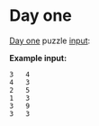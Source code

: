 # Day one
[Day one](https://adventofcode.com/2024/day/1) puzzle [input](https://adventofcode.com/2024/day/1/input):

**Example input:**
```
3   4
4   3
2   5
1   3
3   9
3   3
```

